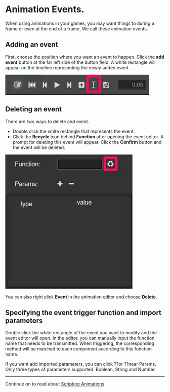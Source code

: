 # Animation Events.

When using animations in your games, you may want things to during a frame or even
at the end of a frame. We call these animation events.

## Adding an event

First, choose the position where you want an event to happen. Click the __add event__
button at the far left side of the button field. A white rectangle will appear on
the timeline representing the newly added event.

<a href="animation-event/button.png"><img src="animation-event/button.png" alt="button"></a>

## Deleting an event
There are two ways to delete and event.

* Double click the white rectangle that represents the event.
* Click the __Recycle__ icon behind __Function__ after opening the event editor.
A prompt for deleting this event will appear. Click the __Confirm__ button and the
event will be deleted.

<a href="animation-event/delete.png"><img src="animation-event/delete.png" alt="delete"></a>

You can also right click __Event__ in the animation editor and choose __Delete__.

## Specifying the  event trigger function and import parameters

Double click the white rectangle of the event you want to modify and the event editor
will open. In the editor, you can manually input the function name that needs to be transmitted. When triggering, the corresponding method will be matched to each component according to this function name.

If you want add imported parameters, you can click ??or ??near Params. Only three types of parameters supported: Boolean, String and Number.

---

Continue on to read about [Scripting Animations](scripting-animation.md).
